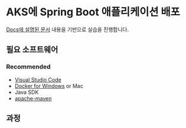 # AKS에 Spring Boot 애플리케이션 배포

[Docs에 설명된 문서](https://docs.microsoft.com/ko-kr/azure/java/spring-framework/deploy-spring-boot-java-app-on-kubernetes?wt.mc_id=AID2463800_QSG_SCL_361864&ocid=AID2463800_QSG_SCL_361864&utm_medium=Owned%20%26%20Operated&utm_campaign=FY20_APAC_Dev%20Community_CFT_Internal%20Social) 내용을 기반으로 실습을 진행합니다.

## 필요 소프트웨어

### Recommended

- [Visual Studio Code](https://code.visualstudio.com)
- [Docker for Windows](https://docs.docker.com/docker-for-windows/) or Mac
- Java SDK
- [apache-maven](http://maven.apache.org/download.cgi)

## 과정
